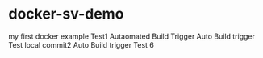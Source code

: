 # docker-sv-demo
my first docker example
Test1 Autaomated Build Trigger
Auto Build trigger Test local commit2
Auto Build trigger Test 6

